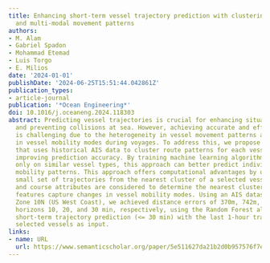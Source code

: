 ```yaml
---
title: Enhancing short-term vessel trajectory prediction with clustering for heterogeneous
  and multi-modal movement patterns
authors:
- M. Alam
- Gabriel Spadon
- Mohammad Etemad
- Luis Torgo
- E. Milios
date: '2024-01-01'
publishDate: '2024-06-25T15:51:44.042861Z'
publication_types:
- article-journal
publication: '*Ocean Engineering*'
doi: 10.1016/j.oceaneng.2024.118303
abstract: Predicting vessel trajectories is crucial for enhancing situational awareness
  and preventing collisions at sea. However, achieving accurate and efficient predictions
  is challenging due to the heterogeneity in vessel movement patterns and changes
  in vessel mobility modes during voyages. To address this, we propose a new approach
  that uses historical AIS data to cluster route patterns for each vessel type, thereby
  improving prediction accuracy. By training machine learning algorithms to focus
  only on similar vessel types, this approach can better predict individual vessel
  mobility patterns. This approach offers computational advantages by using a relatively
  small set of trajectories from the nearest cluster of a selected vessel. Both spatial
  and course attributes are considered to determine the nearest cluster, while engineered
  features capture changes in vessel mobility modes. Using an AIS dataset from UTM
  Zone 10N (US West Coast), we achieved distance errors of 370m, 742m, and 1.2km for
  horizons 10, 20, and 30 min, respectively, using the Random Forest algorithm for
  short-term trajectory prediction (<= 30 min) with the last 1-hour trajectory of
  selected vessels as input.
links:
- name: URL
  url: https://www.semanticscholar.org/paper/5e511627da21b2d0b957576f7e10e63c1a5c0475
---
```

